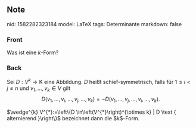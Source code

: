 ## Note
nid: 1582282323184
model: LaTeX
tags: Determinante
markdown: false

### Front
Was ist eine $k$-Form?

### Back
Sei $D: V^{k} \rightarrow \mathrm{K}$ eine Abbildung. $D$ heißt schief-symmetrisch, falls für $1 \leq i<j \leq n$ und $v_{1}, \ldots, v_{k} \in V$ gilt
$$
D\left(v_{1}, \ldots, v_{i}, \ldots, v_{j}, \ldots, v_{k}\right)=-D\left(v_{1}, \ldots, v_{j}, \ldots, v_{i}, \ldots, v_{k}\right).
$$<div>
</div><div>$\wedge^{k} V^{*}:=\left\{D \in\left(V^{*}\right)^{\otimes k} | D \text { alternierend }\right\}$ bezeichnet dann die $k$-Form.
</div>
